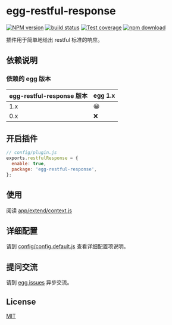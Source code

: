# egg-restful-response

[![NPM version][npm-image]][npm-url]
[![build status][travis-image]][travis-url]
[![Test coverage][codecov-image]][codecov-url]
[![npm download][download-image]][download-url]

[npm-image]: https://img.shields.io/npm/v/egg-restful-response.svg?style=flat-square
[npm-url]: https://npmjs.org/package/egg-restful-response
[travis-image]: https://travis-ci.org/mecoepcoo/egg-restful-response.svg?branch=master&style=flat-square
[travis-url]: https://travis-ci.org/mecoepcoo/egg-restful-response
[codecov-image]: https://img.shields.io/codecov/c/github/mecoepcoo/egg-restful-response/master.svg?style=flat-square
[codecov-url]: https://codecov.io/gh/mecoepcoo/egg-restful-response?branch=master
[download-image]: https://img.shields.io/npm/dm/egg-restful-response.svg?style=flat-square
[download-url]: https://npmjs.org/package/egg-restful-response

插件用于简单地给出 restful 标准的响应。

## 依赖说明

### 依赖的 egg 版本

egg-restful-response 版本 | egg 1.x
--- | ---
1.x | 😁
0.x | ❌


## 开启插件

```js
// config/plugin.js
exports.restfulResponse = {
  enable: true,
  package: 'egg-restful-response',
};
```

## 使用

阅读 [app/extend/context.js](app/extend/context.js)

## 详细配置

请到 [config/config.default.js](config/config.default.js) 查看详细配置项说明。

## 提问交流

请到 [egg issues](https://github.com/eggjs/egg/issues) 异步交流。

## License

[MIT](LICENSE)
